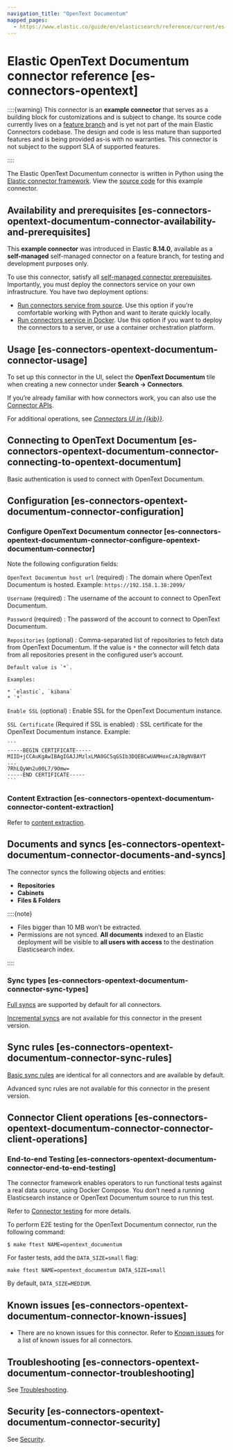```yaml
---
navigation_title: "OpenText Documentum"
mapped_pages:
  - https://www.elastic.co/guide/en/elasticsearch/reference/current/es-connectors-opentext.html
---
```


# Elastic OpenText Documentum connector reference [es-connectors-opentext]


::::{warning}
This connector is an **example connector** that serves as a building block for customizations and is subject to change. Its source code currently lives on a [feature branch](https://github.com/elastic/connectors/blob/opentext-connector-backup/connectors/sources/opentext_documentum.py) and is yet not part of the main Elastic Connectors codebase. The design and code is less mature than supported features and is being provided as-is with no warranties. This connector is not subject to the support SLA of supported features.

::::


The Elastic OpenText Documentum connector is written in Python using the [Elastic connector framework](https://github.com/elastic/connectors/tree/main?tab=readme-ov-file#connector-framework). View the [source code](https://github.com/elastic/connectors/blob/opentext-connector-backup/connectors/sources/opentext_documentum.py) for this example connector.


## Availability and prerequisites [es-connectors-opentext-documentum-connector-availability-and-prerequisites]

This **example connector** was introduced in Elastic **8.14.0**, available as a **self-managed** self-managed connector on a feature branch, for testing and development purposes only.

To use this connector, satisfy all [self-managed connector prerequisites](/reference/ingestion-tools/search-connectors/self-managed-connectors.md). Importantly, you must deploy the connectors service on your own infrastructure. You have two deployment options:

* [Run connectors service from source](/reference/ingestion-tools/search-connectors/es-connectors-run-from-source.md). Use this option if you’re comfortable working with Python and want to iterate quickly locally.
* [Run connectors service in Docker](/reference/ingestion-tools/search-connectors/es-connectors-run-from-docker.md). Use this option if you want to deploy the connectors to a server, or use a container orchestration platform.


## Usage [es-connectors-opentext-documentum-connector-usage]

To set up this connector in the UI, select the **OpenText Documentum** tile when creating a new connector under **Search → Connectors**.

If you’re already familiar with how connectors work, you can also use the [Connector APIs](https://www.elastic.co/docs/api/doc/elasticsearch/group/endpoint-connector).

For additional operations, see [*Connectors UI in {{kib}}*](/reference/ingestion-tools/search-connectors/connectors-ui-in-kibana.md).


## Connecting to OpenText Documentum [es-connectors-opentext-documentum-connector-connecting-to-opentext-documentum]

Basic authentication is used to connect with OpenText Documentum.


## Configuration [es-connectors-opentext-documentum-connector-configuration]


### Configure OpenText Documentum connector [es-connectors-opentext-documentum-connector-configure-opentext-documentum-connector]

Note the following configuration fields:

`OpenText Documentum host url` (required)
:   The domain where OpenText Documentum is hosted. Example: `https://192.158.1.38:2099/`

`Username` (required)
:   The username of the account to connect to OpenText Documentum.

`Password` (required)
:   The password of the account to connect to OpenText Documentum.

`Repositories` (optional)
:   Comma-separated list of repositories to fetch data from OpenText Documentum. If the value is `*` the connector will fetch data from all repositories present in the configured user’s account.

    Default value is `*`.

    Examples:

    * `elastic`, `kibana`
    * `*`


`Enable SSL` (optional)
:   Enable SSL for the OpenText Documentum instance.

`SSL Certificate` (Required if SSL is enabled)
:   SSL certificate for the OpenText Documentum instance. Example:

    ```
    -----BEGIN CERTIFICATE-----
    MIID+jCCAuKgAwIBAgIGAJJMzlxLMA0GCSqGSIb3DQEBCwUAMHoxCzAJBgNVBAYT
    ...
    7RhLQyWn2u00L7/9Omw=
    -----END CERTIFICATE-----
    ```



### Content Extraction [es-connectors-opentext-documentum-connector-content-extraction]

Refer to [content extraction](/reference/ingestion-tools/search-connectors/es-connectors-content-extraction.md).


## Documents and syncs [es-connectors-opentext-documentum-connector-documents-and-syncs]

The connector syncs the following objects and entities:

* **Repositories**
* **Cabinets**
* **Files & Folders**

::::{note}
* Files bigger than 10 MB won’t be extracted.
* Permissions are not synced. **All documents** indexed to an Elastic deployment will be visible to **all users with access** to the destination Elasticsearch index.

::::



### Sync types [es-connectors-opentext-documentum-connector-sync-types]

[Full syncs](/reference/ingestion-tools/search-connectors/content-syncs.md#es-connectors-sync-types-full) are supported by default for all connectors.

[Incremental syncs](/reference/ingestion-tools/search-connectors/content-syncs.md#es-connectors-sync-types-incremental) are not available for this connector in the present version.


## Sync rules [es-connectors-opentext-documentum-connector-sync-rules]

[Basic sync rules](/reference/ingestion-tools/search-connectors/es-sync-rules.md#es-sync-rules-basic) are identical for all connectors and are available by default.

Advanced sync rules are not available for this connector in the present version.


## Connector Client operations [es-connectors-opentext-documentum-connector-connector-client-operations]


### End-to-end Testing [es-connectors-opentext-documentum-connector-end-to-end-testing]

The connector framework enables operators to run functional tests against a real data source, using Docker Compose. You don’t need a running Elasticsearch instance or OpenText Documentum source to run this test.

Refer to [Connector testing](/reference/ingestion-tools/search-connectors/self-managed-connectors.md#es-build-connector-testing) for more details.

To perform E2E testing for the OpenText Documentum connector, run the following command:

```shell
$ make ftest NAME=opentext_documentum
```

For faster tests, add the `DATA_SIZE=small` flag:

```shell
make ftest NAME=opentext_documentum DATA_SIZE=small
```

By default, `DATA_SIZE=MEDIUM`.


## Known issues [es-connectors-opentext-documentum-connector-known-issues]

* There are no known issues for this connector. Refer to [Known issues](/release-notes/known-issues.md) for a list of known issues for all connectors.


## Troubleshooting [es-connectors-opentext-documentum-connector-troubleshooting]

See [Troubleshooting](/reference/ingestion-tools/search-connectors/es-connectors-troubleshooting.md).


## Security [es-connectors-opentext-documentum-connector-security]

See [Security](/reference/ingestion-tools/search-connectors/es-connectors-security.md).

